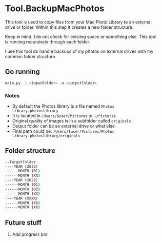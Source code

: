 # Tool.BackupMacPhotos

This tool is used to copy files from your Mac Photo Library to an external drive or folder.
Within this step it creates a new folder structure.

Keep in mind, I do not check for existing space or something else. This tool is running recursively through each folder.

I use this tool do handle backups of my photos on external drives with my common folder structure.

## Go running

```bash
main.py -i <inputFolder> -o <outputFolder>
```

### Notes

- By default the Photos library is a file named `Photos Library.photoslibrary`
- It is located in `/Users/$user/Pictures` or  `~/Pictures`
- Original quality of images is in a subfolder called `originals`
- Output folder can be an external drive or what else
- Final path could be: `/Users/$user/Pictures/Photos Library.photoslibrary/originals`

## Folder structure

```bash
--TargetFolder
----YEAR (2023)
------MONTH (01)
------MONTH (XX)
----YEAR (2022)
------MONTH (01)
------MONTH (02)
------MONTH (XX)
----YEAR (XXXX)
------MONTH (XX)
------MONTH (XX)
```

## Future stuff

1. Add progress bar
